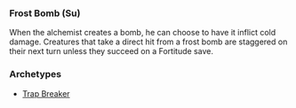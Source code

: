 ### **Frost Bomb** (Su)

When the alchemist creates a bomb, he can choose to have it inflict cold damage. Creatures that take a direct hit from a frost bomb are staggered on their next turn unless they succeed on a Fortitude save.

### **Archetypes**

- [Trap Breaker](http://www.d20pfsrd.com/classes/base-classes/alchemist/archetypes/paizo---alchemist-archetypes/trap-breaker-alchemist-archetype)